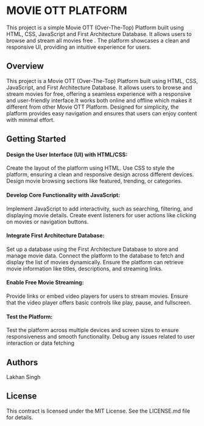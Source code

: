 # MOVIE OTT PLATFORM

This project is a simple Movie OTT (Over-The-Top) Platform built using HTML, CSS, JavaScript and First Architecture Database. It allows users to browse and stream all movies free . The platform showcases a clean and responsive UI, providing an intuitive experience for users.

## Overview

This project is a Movie OTT (Over-The-Top) Platform built using HTML, CSS, JavaScript, and First Architecture Database. It allows users to browse and stream movies for free, offering a seamless experience with a responsive and user-friendly interface.It works both online and offline which makes it different from other Movie OTT Platform. Designed for simplicity, the platform provides easy navigation and ensures that users can enjoy content with minimal effort.



## Getting Started
 

#### Design the User Interface (UI) with HTML/CSS:

Create the layout of the platform using HTML.
Use CSS to style the platform, ensuring a clean and responsive design across different devices.
Design movie browsing sections like featured, trending, or categories.

#### Develop Core Functionality with JavaScript:
 
Implement JavaScript to add interactivity, such as searching, filtering, and displaying movie details.
Create event listeners for user actions like clicking on movies or navigation buttons.

#### Integrate First Architecture Database:

Set up a database using the First Architecture Database to store and manage movie data.
Connect the platform to the database to fetch and display the list of movies dynamically.
Ensure the platform can retrieve movie information like titles, descriptions, and streaming links.

#### Enable Free Movie Streaming:

Provide links or embed video players for users to stream movies.
Ensure that the video player offers basic controls like play, pause, and fullscreen.

#### Test the Platform:

Test the platform across multiple devices and screen sizes to ensure responsiveness and smooth functionality.
Debug any issues related to user interaction or data fetching




## Authors
Lakhan Singh

## License
This contract is licensed under the MIT License. See the LICENSE.md file for details.
